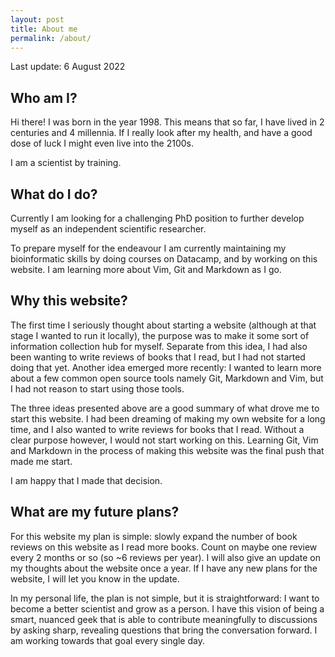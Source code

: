 ```yaml
---
layout: post
title: About me
permalink: /about/
---
```

Last update: 6 August 2022

## Who am I?

Hi there! I was born in the year 1998. This means that so far, I have lived in 2 centuries and 4 millennia. If I really look after my health, and have a good dose of luck I might even live into the 2100s.

I am a scientist by training. 


## What do I do?

Currently I am looking for a challenging PhD position to further develop myself as an independent scientific researcher.

To prepare myself for the endeavour I am currently maintaining my bioinformatic skills by doing courses on Datacamp, and by working on this website. I am learning more about Vim, Git and Markdown as I go.


## Why this website?

The first time I seriously thought about starting a website (although at that stage I wanted to run it locally), the purpose was to make it some sort of information collection hub for myself. Separate from this idea, I had also been wanting to write reviews of books that I read, but I had not started doing that yet. Another idea emerged more recently: I wanted to learn more about a few common open source tools namely Git, Markdown and Vim, but I had not reason to start using those tools.

The three ideas presented above are a good summary of what drove me to start this website. I had been dreaming of making my own website for a long time, and I also wanted to write reviews for books that I read. Without a clear purpose however, I would not start working on this. Learning Git, Vim and Markdown in the process of making this website was the final push that made me start.

I am happy that I made that decision.

## What are my future plans?

For this website my plan is simple: slowly expand the number of book reviews on this website as I read more books. Count on maybe one review every 2 months or so (so ~6 reviews per year). I will also give an update on my thoughts about the website once a year. If I have any new plans for the website, I will let you know in the update.

In my personal life, the plan is not simple, but it is straightforward: I want to become a better scientist and grow as a person. I have this vision of being a smart, nuanced geek that is able to contribute meaningfully to discussions by asking sharp, revealing questions that bring the conversation forward. I am working towards that goal every single day.
